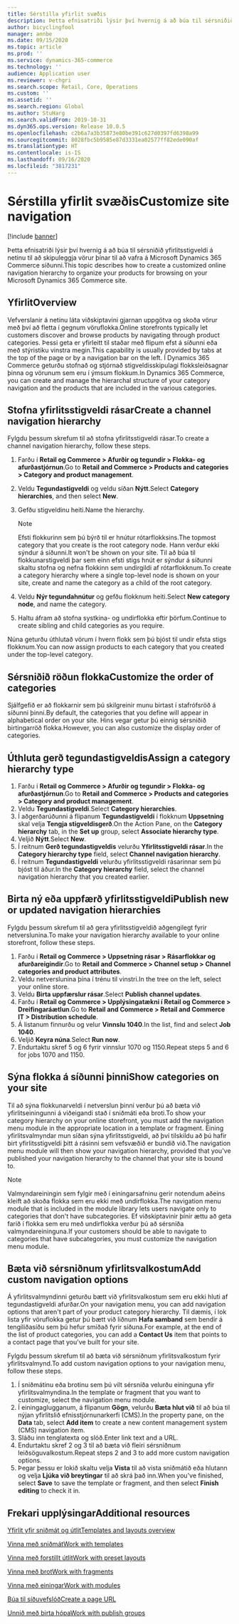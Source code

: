 ```yaml
---
title: Sérstilla yfirlit svæðis
description: Þetta efnisatriði lýsir því hvernig á að búa til sérsniðið yfirlitsstigveldi á netinu til að skipuleggja vörur þínar til að vafra á Microsoft Dynamics 365 Commerce síðunni.
author: bicyclingfool
manager: annbe
ms.date: 09/15/2020
ms.topic: article
ms.prod: ''
ms.service: dynamics-365-commerce
ms.technology: ''
audience: Application user
ms.reviewer: v-chgri
ms.search.scope: Retail, Core, Operations
ms.custom: ''
ms.assetid: ''
ms.search.region: Global
ms.author: StuHarg
ms.search.validFrom: 2019-10-31
ms.dyn365.ops.version: Release 10.0.5
ms.openlocfilehash: c2b6a7a3b35873e80be391c627d0397fd6398a99
ms.sourcegitcommit: 8028fbc5b9585e87d3331ea02577ff82ede090af
ms.translationtype: HT
ms.contentlocale: is-IS
ms.lasthandoff: 09/16/2020
ms.locfileid: "3817231"
---
```

# <a name="customize-site-navigation"></a><span data-ttu-id="49ec8-103">Sérstilla yfirlit svæðis</span><span class="sxs-lookup"><span data-stu-id="49ec8-103">Customize site navigation</span></span>


[!include [banner](includes/banner.md)]

<span data-ttu-id="49ec8-104">Þetta efnisatriði lýsir því hvernig á að búa til sérsniðið yfirlitsstigveldi á netinu til að skipuleggja vörur þínar til að vafra á Microsoft Dynamics 365 Commerce síðunni.</span><span class="sxs-lookup"><span data-stu-id="49ec8-104">This topic describes how to create a customized online navigation hierarchy to organize your products for browsing on your Microsoft Dynamics 365 Commerce site.</span></span>

## <a name="overview"></a><span data-ttu-id="49ec8-105">Yfirlit</span><span class="sxs-lookup"><span data-stu-id="49ec8-105">Overview</span></span>

<span data-ttu-id="49ec8-106">Vefverslanir á netinu láta viðskiptavini gjarnan uppgötva og skoða vörur með því að fletta í gegnum vöruflokka.</span><span class="sxs-lookup"><span data-stu-id="49ec8-106">Online storefronts typically let customers discover and browse products by navigating through product categories.</span></span> <span data-ttu-id="49ec8-107">Þessi geta er yfirleitt til staðar með flipum efst á síðunni eða með stýristiku vinstra megin.</span><span class="sxs-lookup"><span data-stu-id="49ec8-107">This capability is usually provided by tabs at the top of the page or by a navigation bar on the left.</span></span> <span data-ttu-id="49ec8-108">Í Dynamics 365 Commerce geturðu stofnað og stjórnað stigveldisskipulagi flokksleiðsagnar þinna og vörunum sem eru í ýmsum flokkum.</span><span class="sxs-lookup"><span data-stu-id="49ec8-108">In Dynamics 365 Commerce, you can create and manage the hierarchal structure of your category navigation and the products that are included in the various categories.</span></span>

## <a name="create-a-channel-navigation-hierarchy"></a><span data-ttu-id="49ec8-109">Stofna yfirlitsstigveldi rásar</span><span class="sxs-lookup"><span data-stu-id="49ec8-109">Create a channel navigation hierarchy</span></span>

<span data-ttu-id="49ec8-110">Fylgdu þessum skrefum til að stofna yfirlitsstigveldi rásar.</span><span class="sxs-lookup"><span data-stu-id="49ec8-110">To create a channel navigation hierarchy, follow these steps.</span></span>

1. <span data-ttu-id="49ec8-111">Farðu í **Retail og Commerce \> Afurðir og tegundir \> Flokka- og afurðastjórnun**.</span><span class="sxs-lookup"><span data-stu-id="49ec8-111">Go to **Retail and Commerce \> Products and categories \> Category and product management**.</span></span>
1. <span data-ttu-id="49ec8-112">Veldu **Tegundastigveldi** og veldu síðan **Nýtt**.</span><span class="sxs-lookup"><span data-stu-id="49ec8-112">Select **Category hierarchies**, and then select **New**.</span></span>
1. <span data-ttu-id="49ec8-113">Gefðu stigveldinu heiti.</span><span class="sxs-lookup"><span data-stu-id="49ec8-113">Name the hierarchy.</span></span>

    > [!NOTE]
    > <span data-ttu-id="49ec8-114">Efsti flokkurinn sem þú býrð til er hnútur rótarflokksins.</span><span class="sxs-lookup"><span data-stu-id="49ec8-114">The topmost category that you create is the root category node.</span></span> <span data-ttu-id="49ec8-115">Hann verður ekki sýndur á síðunni.</span><span class="sxs-lookup"><span data-stu-id="49ec8-115">It won't be shown on your site.</span></span> <span data-ttu-id="49ec8-116">Til að búa til flokkunarstigveldi þar sem einn efsti stigs hnút er sýndur á síðunni skaltu stofna og nefna flokkinn sem undirgildi af rótarflokknum.</span><span class="sxs-lookup"><span data-stu-id="49ec8-116">To create a category hierarchy where a single top-level node is shown on your site, create and name the category as a child of the root category.</span></span>

1. <span data-ttu-id="49ec8-117">Veldu **Nýr tegundahnútur** og gefðu flokknum heiti.</span><span class="sxs-lookup"><span data-stu-id="49ec8-117">Select **New category node**, and name the category.</span></span>
1. <span data-ttu-id="49ec8-118">Haltu áfram að stofna systkina- og undirflokka eftir þörfum.</span><span class="sxs-lookup"><span data-stu-id="49ec8-118">Continue to create sibling and child categories as you require.</span></span>

<span data-ttu-id="49ec8-119">Núna geturðu úthlutað vörum í hvern flokk sem þú bjóst til undir efsta stigs flokknum.</span><span class="sxs-lookup"><span data-stu-id="49ec8-119">You can now assign products to each category that you created under the top-level category.</span></span>

## <a name="customize-the-order-of-categories"></a><span data-ttu-id="49ec8-120">Sérsniðið röðun flokka</span><span class="sxs-lookup"><span data-stu-id="49ec8-120">Customize the order of categories</span></span>

<span data-ttu-id="49ec8-121">Sjálfgefið er að flokkarnir sem þú skilgreinir munu birtast í stafrófsröð á síðunni þinni.</span><span class="sxs-lookup"><span data-stu-id="49ec8-121">By default, the categories that you define will appear in alphabetical order on your site.</span></span> <span data-ttu-id="49ec8-122">Hins vegar getur þú einnig sérsniðið birtingarröð flokka.</span><span class="sxs-lookup"><span data-stu-id="49ec8-122">However, you can also customize the display order of categories.</span></span>

## <a name="assign-a-category-hierarchy-type"></a><span data-ttu-id="49ec8-123">Úthluta gerð tegundastigveldis</span><span class="sxs-lookup"><span data-stu-id="49ec8-123">Assign a category hierarchy type</span></span>

1. <span data-ttu-id="49ec8-124">Farðu í **Retail og Commerce \> Afurðir og tegundir \> Flokka- og afurðastjórnun**.</span><span class="sxs-lookup"><span data-stu-id="49ec8-124">Go to **Retail and Commerce \> Products and categories \> Category and product management**.</span></span>
1. <span data-ttu-id="49ec8-125">Veldu **Tegundastigveldi**.</span><span class="sxs-lookup"><span data-stu-id="49ec8-125">Select **Category hierarchies**.</span></span>
1. <span data-ttu-id="49ec8-126">Í aðgerðarúðunni á flipanum **Tegundastigveldi** í flokknum **Uppsetning** skal velja **Tengja stigveldisgerð**.</span><span class="sxs-lookup"><span data-stu-id="49ec8-126">On the Action Pane, on the **Category hierarchy** tab, in the **Set up** group, select **Associate hierarchy type**.</span></span>
1. <span data-ttu-id="49ec8-127">Veljið **Nýtt**.</span><span class="sxs-lookup"><span data-stu-id="49ec8-127">Select **New**.</span></span>
1. <span data-ttu-id="49ec8-128">Í reitnum **Gerð tegundastigveldis** velurðu **Yfirlitsstigveldi rásar**.</span><span class="sxs-lookup"><span data-stu-id="49ec8-128">In the **Category hierarchy type** field, select **Channel navigation hierarchy**.</span></span>
1. <span data-ttu-id="49ec8-129">Í reitnum **Tegundastigveldi** velurðu yfirlitsstigveldi rásarinnar sem þú bjóst til áður.</span><span class="sxs-lookup"><span data-stu-id="49ec8-129">In the **Category hierarchy** field, select the channel navigation hierarchy that you created earlier.</span></span>

## <a name="publish-new-or-updated-navigation-hierarchies"></a><span data-ttu-id="49ec8-130">Birta ný eða uppfærð yfirlitsstigveldi</span><span class="sxs-lookup"><span data-stu-id="49ec8-130">Publish new or updated navigation hierarchies</span></span>

<span data-ttu-id="49ec8-131">Fylgdu þessum skrefum til að gera yfirlitsstigveldið aðgengilegt fyrir netverslunina.</span><span class="sxs-lookup"><span data-stu-id="49ec8-131">To make your navigation hierarchy available to your online storefront, follow these steps.</span></span>

1. <span data-ttu-id="49ec8-132">Farðu í **Retail og Commerce \> Uppsetning rásar \> Rásarflokkar og afurðareigindir**.</span><span class="sxs-lookup"><span data-stu-id="49ec8-132">Go to **Retail and Commerce \> Channel setup \> Channel categories and product attributes**.</span></span>
1. <span data-ttu-id="49ec8-133">Veldu netverslunina þína í trénu til vinstri.</span><span class="sxs-lookup"><span data-stu-id="49ec8-133">In the tree on the left, select your online store.</span></span>
1. <span data-ttu-id="49ec8-134">Veldu **Birta uppfærslur rásar**.</span><span class="sxs-lookup"><span data-stu-id="49ec8-134">Select **Publish channel updates**.</span></span>
1. <span data-ttu-id="49ec8-135">Farðu í **Retail og Commerce \> Upplýsingatækni í Retail og Commerce \> Dreifingaráætlun**.</span><span class="sxs-lookup"><span data-stu-id="49ec8-135">Go to **Retail and Commerce \> Retail and Commerce IT \> Distribution schedule**.</span></span>
1. <span data-ttu-id="49ec8-136">Á listanum finnurðu og velur **Vinnslu 1040**.</span><span class="sxs-lookup"><span data-stu-id="49ec8-136">In the list, find and select **Job 1040**.</span></span>
1. <span data-ttu-id="49ec8-137">Veljið **Keyra núna**.</span><span class="sxs-lookup"><span data-stu-id="49ec8-137">Select **Run now**.</span></span>
1. <span data-ttu-id="49ec8-138">Endurtaktu skref 5 og 6 fyrir vinnslur 1070 og 1150.</span><span class="sxs-lookup"><span data-stu-id="49ec8-138">Repeat steps 5 and 6 for jobs 1070 and 1150.</span></span>

## <a name="show-categories-on-your-site"></a><span data-ttu-id="49ec8-139">Sýna flokka á síðunni þinni</span><span class="sxs-lookup"><span data-stu-id="49ec8-139">Show categories on your site</span></span>

<span data-ttu-id="49ec8-140">Til að sýna flokkunarveldi í netverslun þinni verður þú að bæta við yfirlitseiningunni á viðeigandi stað í sniðmáti eða broti.</span><span class="sxs-lookup"><span data-stu-id="49ec8-140">To show your category hierarchy on your online storefront, you must add the navigation menu module in the appropriate location in a template or fragment.</span></span> <span data-ttu-id="49ec8-141">Eining yfirlitsvalmyndar mun síðan sýna yfirlitsstigveldi, að því tilskildu að þú hafir birt yfirlitsstigveldi þitt á rásinni sem vefsvæðið er bundið við.</span><span class="sxs-lookup"><span data-stu-id="49ec8-141">The navigation menu module will then show your navigation hierarchy, provided that you've published your navigation hierarchy to the channel that your site is bound to.</span></span>

> [!NOTE]
> <span data-ttu-id="49ec8-142">Valmyndareiningin sem fylgir með í einingarsafninu gerir notendum aðeins kleift að skoða flokka sem eru ekki með undirflokka.</span><span class="sxs-lookup"><span data-stu-id="49ec8-142">The navigation menu module that is included in the module library lets users navigate only to categories that don't have subcategories.</span></span> <span data-ttu-id="49ec8-143">Ef viðskiptavinir þínir ættu að geta farið í flokka sem eru með undirflokka verður þú að sérsníða valmyndareininguna.</span><span class="sxs-lookup"><span data-stu-id="49ec8-143">If your customers should be able to navigate to categories that have subcategories, you must customize the navigation menu module.</span></span>

## <a name="add-custom-navigation-options"></a><span data-ttu-id="49ec8-144">Bæta við sérsniðnum yfirlitsvalkostum</span><span class="sxs-lookup"><span data-stu-id="49ec8-144">Add custom navigation options</span></span>

<span data-ttu-id="49ec8-145">Á yfirlitsvalmyndinni geturðu bætt við yfirlitsvalkostum sem eru ekki hluti af tegundastigveldi afurðar.</span><span class="sxs-lookup"><span data-stu-id="49ec8-145">On your navigation menu, you can add navigation options that aren't part of your product category hierarchy.</span></span> <span data-ttu-id="49ec8-146">Til dæmis, í lok lista yfir vöruflokka getur þú bætt við liðnum **Hafa samband** sem bendir á tengiliðasíðu sem þú hefur smíðað fyrir síðuna.</span><span class="sxs-lookup"><span data-stu-id="49ec8-146">For example, at the end of the list of product categories, you can add a **Contact Us** item that points to a contact page that you've built for your site.</span></span>

<span data-ttu-id="49ec8-147">Fylgdu þessum skrefum til að bæta við sérsniðnum yfirlitsvalkostum fyrir yfirlitsvalmynd.</span><span class="sxs-lookup"><span data-stu-id="49ec8-147">To add custom navigation options to your navigation menu, follow these steps.</span></span>

1. <span data-ttu-id="49ec8-148">Í sniðmátinu eða brotinu sem þú vilt sérsníða velurðu eininguna yfir yfirlitsvalmyndina.</span><span class="sxs-lookup"><span data-stu-id="49ec8-148">In the template or fragment that you want to customize, select the navigation menu module.</span></span>
1. <span data-ttu-id="49ec8-149">Í einingaglugganum, á flipanum **Gögn**, velurðu **Bæta hlut við** til að búa til nýjan yfirlitslið efnisstjórnunarkerfi (CMS).</span><span class="sxs-lookup"><span data-stu-id="49ec8-149">In the property pane, on the **Data** tab, select **Add item** to create a new content management system (CMS) navigation item.</span></span>
1. <span data-ttu-id="49ec8-150">Sláðu inn tenglatexta og slóð.</span><span class="sxs-lookup"><span data-stu-id="49ec8-150">Enter link text and a URL.</span></span>
1. <span data-ttu-id="49ec8-151">Endurtaktu skref 2 og 3 til að bæta við fleiri sérsniðnum leiðsöguvalkostum.</span><span class="sxs-lookup"><span data-stu-id="49ec8-151">Repeat steps 2 and 3 to add more custom navigation options.</span></span>
1. <span data-ttu-id="49ec8-152">Þegar þessu er lokið skaltu velja **Vista** til að vista sniðmátið eða hlutann og velja **Ljúka við breytingar** til að skrá það inn.</span><span class="sxs-lookup"><span data-stu-id="49ec8-152">When you've finished, select **Save** to save the template or fragment, and then select **Finish editing** to check it in.</span></span>

## <a name="additional-resources"></a><span data-ttu-id="49ec8-153">Frekari upplýsingar</span><span class="sxs-lookup"><span data-stu-id="49ec8-153">Additional resources</span></span>

[<span data-ttu-id="49ec8-154">Yfirlit yfir sniðmát og útlit</span><span class="sxs-lookup"><span data-stu-id="49ec8-154">Templates and layouts overview</span></span>](templates-layouts-overview.md)

[<span data-ttu-id="49ec8-155">Vinna með sniðmát</span><span class="sxs-lookup"><span data-stu-id="49ec8-155">Work with templates</span></span>](work-with-templates.md)

[<span data-ttu-id="49ec8-156">Vinna með forstillt útlit</span><span class="sxs-lookup"><span data-stu-id="49ec8-156">Work with preset layouts</span></span>](work-with-layouts.md)

[<span data-ttu-id="49ec8-157">Vinna með brot</span><span class="sxs-lookup"><span data-stu-id="49ec8-157">Work with fragments</span></span>](work-with-fragments.md)

[<span data-ttu-id="49ec8-158">Vinna með einingar</span><span class="sxs-lookup"><span data-stu-id="49ec8-158">Work with modules</span></span>](work-with-modules.md)

[<span data-ttu-id="49ec8-159">Búa til síðuvefslóð</span><span class="sxs-lookup"><span data-stu-id="49ec8-159">Create a page URL</span></span>](create-page-url.md)

[<span data-ttu-id="49ec8-160">Unnið með birta hópa</span><span class="sxs-lookup"><span data-stu-id="49ec8-160">Work with publish groups</span></span>](publish-groups.md)
